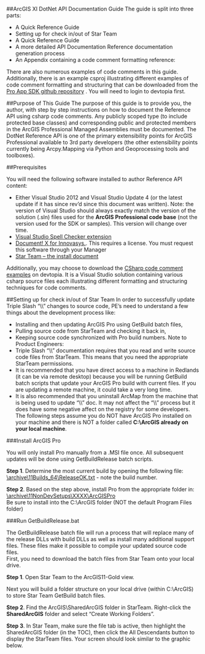 ##ArcGIS XI DotNet API Documentation Guide
The guide is split into three parts:
* A Quick Reference Guide
* Setting up for check in/out of Star Team
* A Quick Reference Guide
* A more detailed API Documentation Reference documentation generation process
* An Appendix containing a code comment formatting reference:

There are also numerous examples of code comments in this guide. Additionally, there is an example csproj illustrating different examples of code comment formatting and structuring that can be downloaded from the <a href=" https://devtopia.esri.com/ArcGISPro-SDK/win-net-documentation">Pro App SDK github repository</a> . You will need to login to devtopia first.

##Purpose of This Guide
The purpose of this guide is to provide you, the author, with step by step instructions on how to document the Reference API using csharp code comments. Any publicly scoped type (to include protected base classes) and corresponding public and protected members in the ArcGIS Professional Managed Assemblies must be documented. The DotNet Reference API is one of the primary extensibility points for ArcGIS Professional available to 3rd party developers (the other extensibility points currently being Arcpy.Mapping via Python and Geoprocessing tools and toolboxes). 

##Prerequisites

You will need the following software installed to author Reference API content:
* Either Visual Studio 2012 and Visual Studio Update 4 (or the latest update if it has since rev’d since this document was written). Note: the version of Visual Studio should always exactly match the version of the solution (.sln) files used for the __ArcGIS Professional code base__ (not the version used for the SDK or samples). This version will change over time.
* [Visual Studio Spell Checker extension](http://visualstudiogallery.msdn.microsoft.com/7c8341f1-ebac-40c8-92c2-476db8d523ce)
* <a href = "\\esri.com\Software\Desktop\DesktopA-L\Innovasys\DocumentX\2013">Document! X for Innovasys.</a>. This requires a license. You must request this software through your Manager
* [Star Team – the install document](http://devinfo/sites/DeveloperCentral/Shared%20Documents/Forms/AllItems.aspx?RootFolder=%2fsites%2fDeveloperCentral%2fShared%20Documents%2fStarTeam%20Documents&View=%7b4652831D%2d65B5%2d47FC%2d9D7D%2d4388EC6DFC2A%7d)

Additionally, you may choose to download the [CSharp code comment examples](https://devtopia.esri.com/ArcGISPro-SDK/win-net-documentation) on devtopia. It is a Visual Studio solution containing various csharp source files each illustrating different formatting and structuring techniques for code comments.

##Setting up for check in/out of Star Team
In order to successfully update Triple Slash “\\\” changes to source code, PE’s need to understand a few things about the development process like:
* Installing and then updating ArcGIS Pro using GetBuild batch files,
* Pulling source code from StarTeam and checking it back in,
* Keeping source code synchronized with Pro build numbers.
Note to Product Engineers: 
* Triple Slash “\\\” documentation requires that you read and write source code files from StarTeam.  This means that you need the appropriate StarTeam permissions.  
* It is recommended that you have direct access to a machine in Redlands (it can be via remote desktop) because you will be running GetBuild  batch scripts that update your ArcGIS Pro build with current files.  If you are updating a remote machine, it could take a very long time.
* It is also recommended that you uninstall ArcMap from the machine that is being used to update “\\\” doc.  It may not affect the “\\\” process but it does have some negative affect on the registry for some developers.
The following steps assume you do NOT have ArcGIS Pro installed on your machine and there is NOT a folder called **C:\ArcGIS already on your local machine**.

###Install ArcGIS Pro

You will only install Pro manually from a .MSI file once.  All subsequent updates will be done using GetBuildRelease batch scripts.  

**Step 1**. Determine the most current build by opening the following file:  
	[\\archive\11Builds_64\ReleaseOK.txt](\\archive\11Builds_64\ReleaseOK.txt)  - note the build number.

**Step 2**. Based on the step above, install Pro from the appropriate folder in:  
	[\\archive\11NonDevSetups\XXXX\ArcGISPro](\\archive\11NonDevSetups\XXXX\ArcGISPro)  
	Be sure to install into the C:\ArcGIS folder (NOT the default Program Files folder)






###Run GetBuildRelease.bat


The GetBuildRelease batch file will run a process that will replace many of the release DLLs with build DLLs as well as install many additional support files.  These files make it possible to compile your updated source code files.  
First, you need to download the batch files from Star Team onto your local drive.  

**Step 1**. Open Star Team to the ArcGIS11-Gold view.  

Next you will build a folder structure on your local drive (within C:\ArcGIS) to store Star Team GetBuild batch files.  

**Step 2**.  Find the ArcGIS\SharedArcGIS folder in StarTeam. Right-click the **SharedArcGIS** folder and select “Create Working Folders”.  


**Step 3**. In Star Team, make sure the file tab is active, then highlight the SharedArcGIS folder (in the TOC), then click the All Descendants button to display the StarTeam files. Your screen should look similar to the graphic below.  







